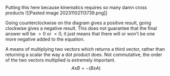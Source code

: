 Putting this here because kinematics requires so many damn cross products
![[Pasted image 20231102113739.png]]

Going counterclockwise on the diagram gives a positive result, going clockwise gives a negative result.
This does not guarantee that the final answer will be $>0$ or $<0$, it just means that there will or won't be one more negative added to the equation.

A means of multiplying two vectors which returns a third vector, rather than returning a scalar the way a dot product does.
Not commutative, the order of the two vectors multiplied is extremely important. $$A x B = -(B x A)$$